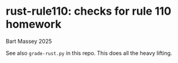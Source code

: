 # rust-rule110: checks for rule 110 homework
Bart Massey 2025

See also `grade-rust.py` in this repo. This does all the
heavy lifting.
